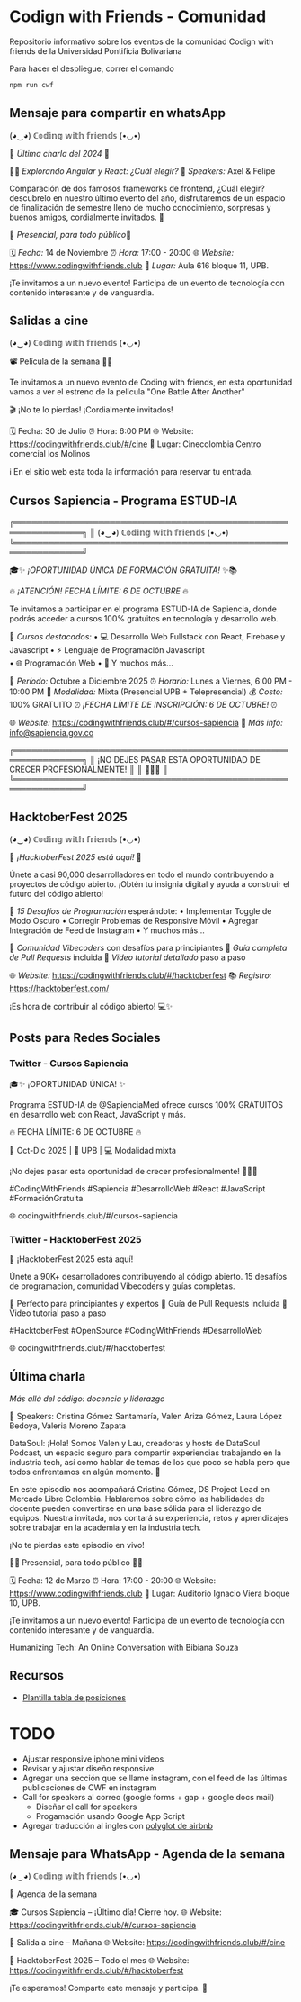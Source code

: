 # Codign with Friends - Comunidad

Repositorio informativo sobre los eventos de la comunidad Codign with friends de la Universidad Pontificia Bolivariana

Para hacer el despliegue, correr el comando

```bash
npm run cwf
```

## Mensaje para compartir en whatsApp

(◕‿◕) ℂ𝕠𝕕𝕚𝕟𝕘 𝕨𝕚𝕥𝕙 𝕗𝕣𝕚𝕖𝕟𝕕𝕤 (•◡•)

🎄 *Última charla del 2024* 🦌

👨‍💻 *Explorando Angular y React: ¿Cuál elegir?*
🎤 *Speakers:* Axel & Felipe

Comparación de dos famosos frameworks de frontend, ¿Cuál elegir? descubrelo en nuestro último evento del año, disfrutaremos de un espacio de finalización de semestre lleno de mucho conocimiento, sorpresas y buenos amigos, cordialmente invitados. 🌟

🎅 *Presencial, para todo público*🤶

🗓️ *Fecha:* 14 de Noviembre
⏰ *Hora:* 17:00 - 20:00
🌐 *Website:* https://www.codingwithfriends.club
📍 *Lugar:* Aula 616 bloque 11, UPB.

¡Te invitamos a un nuevo evento! Participa de un evento de tecnología con contenido interesante y de vanguardia.

## Salidas a cine

(◕‿◕) ℂ𝕠𝕕𝕚𝕟𝕘 𝕨𝕚𝕥𝕙 𝕗𝕣𝕚𝕖𝕟𝕕𝕤 (•◡•)

📽️ Película de la semana 🎉🍿

Te invitamos a un nuevo evento de Coding with friends, en esta oportunidad vamos a ver el estreno de la pelicula "One Battle After Another"

🎬 ¡No te lo pierdas!
¡Cordialmente invitados!

🗓️ Fecha: 30 de Julio 
⏰ Hora: 6:00 PM
🌐 Website: https://codingwithfriends.club/#/cine
📍 Lugar: Cinecolombia Centro comercial los Molinos

ℹ️ En el sitio web esta toda la información para reservar tu entrada.

## Cursos Sapiencia - Programa ESTUD-IA

╔══════════════════════════════════════════════════════════════╗
║  (◕‿◕) ℂ𝕠𝕕𝕚𝕟𝕘 𝕨𝕚𝕥𝕙 𝕗𝕣𝕚𝕖𝕟𝕕𝕤 (•◡•)                  ╚══════════════════════════════════════════════════════════════╝

🎓✨ *¡OPORTUNIDAD ÚNICA DE FORMACIÓN GRATUITA!* ✨📚

🔥 *¡ATENCIÓN! FECHA LÍMITE: 6 DE OCTUBRE* 🔥

Te invitamos a participar en el programa ESTUD-IA de Sapiencia, donde podrás acceder a cursos 100% gratuitos en tecnología y desarrollo web.

🚀 *Cursos destacados:*
• 💻 Desarrollo Web Fullstack con React, Firebase y Javascript
• ⚡ Lenguaje de Programación Javascript  
• 🌐 Programación Web
• 🎨 Y muchos más...

📅 *Período:* Octubre a Diciembre 2025
⏰ *Horario:* Lunes a Viernes, 6:00 PM - 10:00 PM
🏫 *Modalidad:* Mixta (Presencial UPB + Telepresencial)
💰 *Costo:* 100% GRATUITO
⏰ *¡FECHA LÍMITE DE INSCRIPCIÓN: 6 DE OCTUBRE!* ⏰

🌐 *Website:* https://codingwithfriends.club/#/cursos-sapiencia
📧 *Más info:* info@sapiencia.gov.co

╔══════════════════════════════════════════════════════════════╗
║  ¡NO DEJES PASAR ESTA OPORTUNIDAD DE CRECER PROFESIONALMENTE!  ║
║                           🎯💪🚀                              ║
╚══════════════════════════════════════════════════════════════╝

## HacktoberFest 2025

(◕‿◕) ℂ𝕠𝕕𝕚𝕟𝕘 𝕨𝕚𝕥𝕙 𝕗𝕣𝕚𝕖𝕟𝕕𝕤 (•◡•)

🎃 *¡HacktoberFest 2025 está aquí!* 🚀

Únete a casi 90,000 desarrolladores en todo el mundo contribuyendo a proyectos de código abierto. ¡Obtén tu insignia digital y ayuda a construir el futuro del código abierto!

🎯 *15 Desafíos de Programación* esperándote:
• Implementar Toggle de Modo Oscuro
• Corregir Problemas de Responsive Móvil
• Agregar Integración de Feed de Instagram
• Y muchos más...

🌟 *Comunidad Vibecoders* con desafíos para principiantes
📝 *Guía completa de Pull Requests* incluida
🎥 *Video tutorial detallado* paso a paso

🌐 *Website:* https://codingwithfriends.club/#/hacktoberfest
📚 *Registro:* https://hacktoberfest.com/

¡Es hora de contribuir al código abierto! 💻✨

## Posts para Redes Sociales

### Twitter - Cursos Sapiencia
🎓✨ ¡OPORTUNIDAD ÚNICA! ✨

Programa ESTUD-IA de @SapienciaMed ofrece cursos 100% GRATUITOS en desarrollo web con React, JavaScript y más.

🔥 FECHA LÍMITE: 6 DE OCTUBRE 🔥

📅 Oct-Dic 2025 | 🏫 UPB | 💻 Modalidad mixta

¡No dejes pasar esta oportunidad de crecer profesionalmente! 🎯💪🚀

#CodingWithFriends #Sapiencia #DesarrolloWeb #React #JavaScript #FormaciónGratuita

🌐 codingwithfriends.club/#/cursos-sapiencia

### Twitter - HacktoberFest 2025
🎃 ¡HacktoberFest 2025 está aquí! 

Únete a 90K+ desarrolladores contribuyendo al código abierto. 15 desafíos de programación, comunidad Vibecoders y guías completas.

🎯 Perfecto para principiantes y expertos
📝 Guía de Pull Requests incluida
🎥 Video tutorial paso a paso

#HacktoberFest #OpenSource #CodingWithFriends #DesarrolloWeb

🌐 codingwithfriends.club/#/hacktoberfest

## Última charla

*Más allá del código: docencia y liderazgo*

🎤 Speakers:  Cristina Gómez Santamaría, Valen Ariza Gómez, Laura López Bedoya, Valeria Moreno Zapata

DataSoul: ¡Hola! Somos Valen y Lau, creadoras y hosts de DataSoul Podcast, un espacio seguro para compartir experiencias trabajando en la industria tech, así como hablar de temas de los que poco se habla pero que todos enfrentamos en algún momento. 🌟

En este episodio nos acompañará Cristina Gómez, DS Project Lead en Mercado Libre Colombia. Hablaremos sobre cómo las habilidades de docente pueden convertirse en una base sólida para el liderazgo de equipos. Nuestra invitada, nos contará su experiencia, retos y aprendizajes sobre trabajar en la academia y en la industria tech.

¡No te pierdas este episodio en vivo!

👩‍💻 Presencial, para todo público 👨‍💻

🗓️ Fecha: 12 de Marzo 
⏰ Hora: 17:00 - 20:00 
🌐 Website: https://www.codingwithfriends.club 
📍 Lugar: Auditorio Ignacio Viera bloque 10, UPB.

¡Te invitamos a un nuevo evento! Participa de un evento de tecnología con contenido interesante y de vanguardia.

Humanizing Tech: An Online Conversation with Bibiana Souza

## Recursos

- [Plantilla tabla de posiciones](https://codepen.io/xaca/pen/jbYEJL)

# TODO

- Ajustar responsive iphone mini videos
- Revisar y ajustar diseño responsive
- Agregar una sección que se llame instagram, con el feed de las últimas publicaciones de CWF en instagram
- Call for speakers al correo (google forms + gap + google docs mail) 
    - Diseñar el call for speakers
    - Progamación usando Google App Script
- Agregar traducción al ingles con [polyglot de airbnb](https://airbnb.io/polyglot.js/)

## Mensaje para WhatsApp - Agenda de la semana

(◕‿◕) ℂ𝕠𝕕𝕚𝕟𝕘 𝕨𝕚𝕥𝕙 𝕗𝕣𝕚𝕖𝕟𝕕𝕤 (•◡•)

📅 Agenda de la semana

🎓 Cursos Sapiencia – ¡Último día! Cierre hoy.
🌐 Website: https://codingwithfriends.club/#/cursos-sapiencia

🍿 Salida a cine – Mañana
🌐 Website: https://codingwithfriends.club/#/cine

🎃 HacktoberFest 2025 – Todo el mes
🌐 Website: https://codingwithfriends.club/#/hacktoberfest

¡Te esperamos! Comparte este mensaje y participa. 🚀
